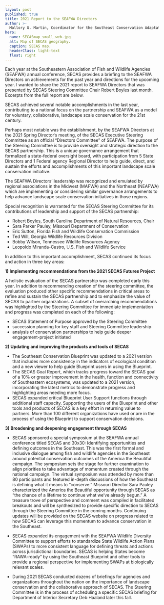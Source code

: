 ```yaml
---
layout: post
published: true
title: 2021 Report to the SEAFWA Directors
author: >-
  Mallory G. Martin, Coordinator for the Southeast Conservation Adaptation Strategy
hero:
  name: SECASmap_small_web.jpg
  alt: Map of SECAS geography.
  caption: SECAS map.
  headerClass: light-text
  float: right
---
```

Each year at the Southeastern Association of Fish and Wildlife Agencies (SEAFWA) annual conference, SECAS provides a briefing to the SEAFWA Directors on achievements for the past year and directions for the upcoming year. I wanted to share the 2021 report to SEAFWA Directors that was presented by SECAS Steering Committee Chair Robert Boyles last month. Excerpts from the full report are below.  

SECAS achieved several notable accomplishments in the last year, contributing to a national focus on the partnership and SEAFWA as a model for voluntary, collaborative, landscape scale conservation for the 21st century.

Perhaps most notable was the establishment, by the SEAFWA Directors at the 2021 Spring Director’s meeting, of the SECAS Executive Steering Committee as an official “Directors Committee” of SEAFWA. The purpose of the Steering Committee is to provide oversight and strategic direction to the SECAS partnership. This is a unique governance arrangement that formalized a state-federal oversight board, with participation from 5 State Directors and 1 Federal agency Regional Director to help guide, direct, and sustain the efforts and accomplishments of this important landscape scale conservation initiative.<!--more-->  

The SEAFWA Directors’ leadership was recognized and emulated by regional associations in the Midwest (MAFWA) and the Northeast (NEAFWA) which are implementing or considering similar governance arrangements to help advance landscape scale conservation initiatives in those regions.

Special recognition is warranted for the SECAS Steering Committee for its contributions of leadership and support of the SECAS partnership:
- Robert Boyles, South Carolina Department of Natural Resources, Chair
- Sara Parker Pauley, Missouri Department of Conservation
- Eric Sutton, Florida Fish and Wildlife Conservation Commission
- Ted Will, Georgia Wildlife Resources Division 
- Bobby Wilson, Tennessee Wildlife Resources Agency
- Leopoldo Miranda-Castro, U.S. Fish and Wildlife Service

In addition to this important accomplishment, SECAS continued its focus and action in three key areas:

**1) Implementing recommendations from the 2021 SECAS Futures Project**  

A holistic evaluation of the SECAS partnership was completed early this year.  In addition to recommending creation of the steering committee, the evaluation produced other specific recommendations in critical areas to refine and sustain the SECAS partnership and to emphasize the value of SECAS to partner organizations.  A subset of overarching recommendations was highlighted by the Steering Committee for immediate implementation and progress was completed on each of the following: 
- SECAS Statement of Purpose approved by the Steering Committee
- succession planning for key staff and Steering Committee leadership 
- analysis of conservation partnerships to help guide deeper engagement-project initiated

**2) Updating and improving the products and tools of SECAS**  

- The Southeast Conservation Blueprint was updated to a 2021 version that includes more consistency in the indicators of ecological condition and a new viewer to help guide Blueprint users in using the Blueprint.
- The SECAS Goal Report, which tracks progress toward the SECAS goal of a 10% or greater improvement in the health, function and connectivity of Southeastern ecosystems, was updated to a 2021 version, incorporating the latest metrics to demonstrate progress and highlighting areas needing more focus.
- SECAS expanded critical Blueprint User Support functions through additional staff capacity.  Supporting the users of the Blueprint and other tools and products of SECAS is a key effort in returning value to partners.  More than 100 different organizations have used or are in the process of using the Blueprint to support conservation decisions.    

**3) Broadening and deepening engagement through SECAS**  

- SECAS sponsored a special symposium at the SEAFWA annual conference titled SECAS and 30x30: Identifying opportunities and defining outcomes in the Southeast.  This was the first formal and inclusive dialogue among fish and wildlife agencies in the Southeast around potential conservation outcomes of the America the Beautiful campaign.  The symposium sets the stage for further examination to align priorities to take advantage of momentum created through the national campaign.  The virtual symposium was attended by more than 80 participants and featured in-depth discussions of how the Southeast is defining what it means to “conserve.”  Missouri Director Sara Pauley characterized the America the Beautiful opportunity through SECAS as “the chance of a lifetime to continue what we’ve already begun.”  A treasure trove of perspective and comment was compiled in facilitated breakouts and will be synthesized to provide specific direction to SECAS through the Steering Committee in the coming months.  Continuing updates will be provided on the SECAS website on progress related to how SECAS can leverage this momentum to advance conservation in the Southeast. 

- SECAS expanded its engagement with the SEAFWA Wildlife Diversity Committee to support efforts to standardize State Wildlife Action Plans (SWAPs) to more consistent language for defining threats and actions across jurisdictional boundaries.  SECAS is helping States become “RAWA-ready” by using the Southeast Blueprint and other tools to provide a regional perspective for implementing SWAPs at biologically relevant scales.  

- During 2021 SECAS conducted dozens of briefings for agencies and organizations throughout the nation on the importance of landscape conservation and the collaborative approach of SECAS.  The Steering Committee is in the process of scheduling a specific SECAS briefing for Department of Interior Secretary Deb Haaland later this fall.
